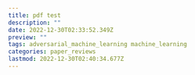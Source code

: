 ```yaml
---
title: pdf test
description: ""
date: 2022-12-30T02:33:52.349Z
preview: ""
tags: adversarial_machine_learning machine_learning
categories: paper_reviews
lastmod: 2022-12-30T02:40:34.677Z
---
```


<object data="/assets/pdf/wild_patterns_ten_years_after_the_rise_of_adversarial_machine_learning.pdf" width="1000" height="1000" type='application/pdf'></object>
